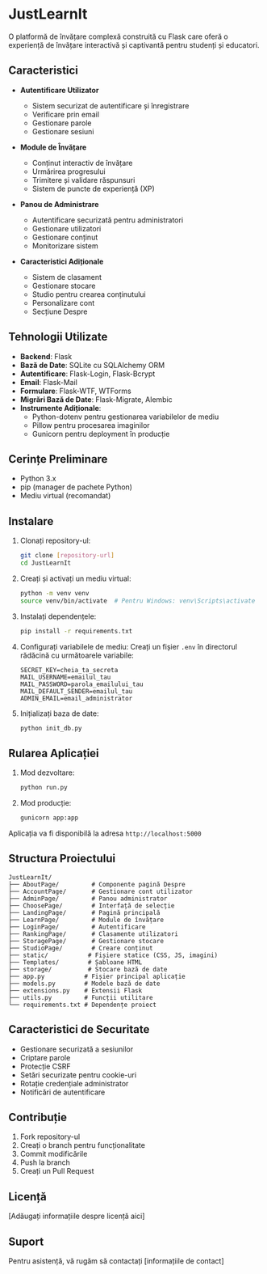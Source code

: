 # JustLearnIt

O platformă de învățare complexă construită cu Flask care oferă o experiență de învățare interactivă și captivantă pentru studenți și educatori.

## Caracteristici

- **Autentificare Utilizator**
  - Sistem securizat de autentificare și înregistrare
  - Verificare prin email
  - Gestionare parole
  - Gestionare sesiuni

- **Module de Învățare**
  - Conținut interactiv de învățare
  - Urmărirea progresului
  - Trimitere și validare răspunsuri
  - Sistem de puncte de experiență (XP)

- **Panou de Administrare**
  - Autentificare securizată pentru administratori
  - Gestionare utilizatori
  - Gestionare conținut
  - Monitorizare sistem

- **Caracteristici Adiționale**
  - Sistem de clasament
  - Gestionare stocare
  - Studio pentru crearea conținutului
  - Personalizare cont
  - Secțiune Despre

## Tehnologii Utilizate

- **Backend**: Flask
- **Bază de Date**: SQLite cu SQLAlchemy ORM
- **Autentificare**: Flask-Login, Flask-Bcrypt
- **Email**: Flask-Mail
- **Formulare**: Flask-WTF, WTForms
- **Migrări Bază de Date**: Flask-Migrate, Alembic
- **Instrumente Adiționale**: 
  - Python-dotenv pentru gestionarea variabilelor de mediu
  - Pillow pentru procesarea imaginilor
  - Gunicorn pentru deployment în producție

## Cerințe Preliminare

- Python 3.x
- pip (manager de pachete Python)
- Mediu virtual (recomandat)

## Instalare

1. Clonați repository-ul:
   ```bash
   git clone [repository-url]
   cd JustLearnIt
   ```

2. Creați și activați un mediu virtual:
   ```bash
   python -m venv venv
   source venv/bin/activate  # Pentru Windows: venv\Scripts\activate
   ```

3. Instalați dependențele:
   ```bash
   pip install -r requirements.txt
   ```

4. Configurați variabilele de mediu:
   Creați un fișier `.env` în directorul rădăcină cu următoarele variabile:
   ```
   SECRET_KEY=cheia_ta_secreta
   MAIL_USERNAME=emailul_tau
   MAIL_PASSWORD=parola_emailului_tau
   MAIL_DEFAULT_SENDER=emailul_tau
   ADMIN_EMAIL=email_administrator
   ```

5. Inițializați baza de date:
   ```bash
   python init_db.py
   ```

## Rularea Aplicației

1. Mod dezvoltare:
   ```bash
   python run.py
   ```

2. Mod producție:
   ```bash
   gunicorn app:app
   ```

Aplicația va fi disponibilă la adresa `http://localhost:5000`

## Structura Proiectului

```
JustLearnIt/
├── AboutPage/         # Componente pagină Despre
├── AccountPage/       # Gestionare cont utilizator
├── AdminPage/         # Panou administrator
├── ChoosePage/        # Interfață de selecție
├── LandingPage/       # Pagină principală
├── LearnPage/         # Module de învățare
├── LoginPage/         # Autentificare
├── RankingPage/       # Clasamente utilizatori
├── StoragePage/       # Gestionare stocare
├── StudioPage/        # Creare conținut
├── static/           # Fișiere statice (CSS, JS, imagini)
├── Templates/        # Șabloane HTML
├── storage/          # Stocare bază de date
├── app.py           # Fișier principal aplicație
├── models.py        # Modele bază de date
├── extensions.py    # Extensii Flask
├── utils.py         # Funcții utilitare
└── requirements.txt # Dependențe proiect
```

## Caracteristici de Securitate

- Gestionare securizată a sesiunilor
- Criptare parole
- Protecție CSRF
- Setări securizate pentru cookie-uri
- Rotație credențiale administrator
- Notificări de autentificare

## Contribuție

1. Fork repository-ul
2. Creați o branch pentru funcționalitate
3. Commit modificările
4. Push la branch
5. Creați un Pull Request

## Licență

[Adăugați informațiile despre licență aici]

## Suport

Pentru asistență, vă rugăm să contactați [informațiile de contact] 